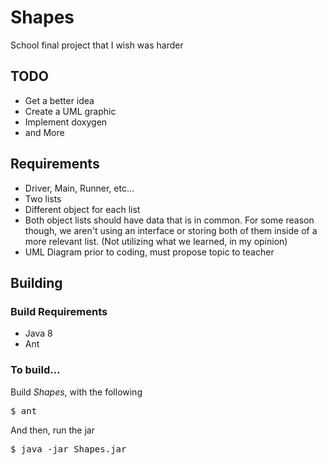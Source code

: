 # Shapes

School final project that I wish was harder

## TODO

* Get a better idea
* Create a UML graphic
* Implement doxygen
* and More

## Requirements

* Driver, Main, Runner, etc...
* Two lists
* Different object for each list
* Both object lists should have data that is in common. For some reason though, we aren't using an interface or storing both of them inside of a more relevant list. (Not utilizing what we learned, in my opinion)
* UML Diagram prior to coding, must propose topic to teacher

## Building

### Build Requirements

* Java 8
* Ant

### To build...

Build *Shapes*, with the following

<pre lang="sh">
$ ant
</pre>

And then, run the jar

<pre lang="sh">
$ java -jar Shapes.jar
</pre>

